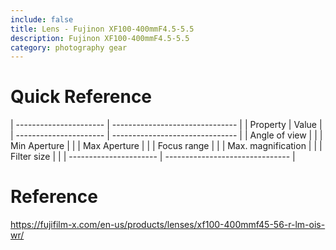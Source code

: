 ```yaml
---
include: false
title: Lens - Fujinon XF100-400mmF4.5-5.5 
description: Fujinon XF100-400mmF4.5-5.5
category: photography gear
---
```


# Quick Reference

| ---------------------- | ------------------------------- |
| Property               | Value                           |
| ---------------------- | ------------------------------- |
| Angle of view          |                                 |
| Min Aperture           |                                 |
| Max Aperture           |                                 |
| Focus range            |                                 |
| Max. magnification     |                                 |
| Filter size            |                                 |
| ---------------------- | ------------------------------- |


# Reference
https://fujifilm-x.com/en-us/products/lenses/xf100-400mmf45-56-r-lm-ois-wr/